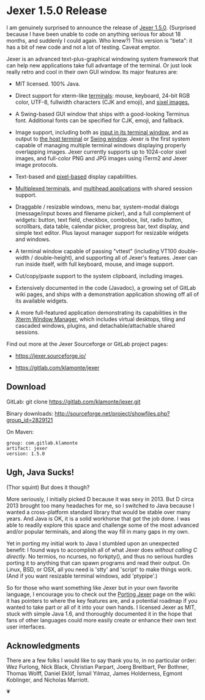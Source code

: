 Jexer 1.5.0 Release
===================

I am genuinely surprised to announce the release of [Jexer
1.5.0](https://gitlab.com/klamonte/jexer).  (Surprised because I have
been unable to code on anything serious for about 18 months, and
suddenly I could again.  Who knew?)  This version is "beta": it has
a bit of new code and not a lot of testing.  Caveat emptor.

Jexer is an advanced text-plus-graphical windowing system framework
that can help new applications take full advantage of the terminal.
Or just look really retro and cool in their own GUI window.  Its major
features are:

  * MIT licensed.  100% Java.

  * Direct support for xterm-like
    [terminals](https://gitlab.com/klamonte/jexer/-/wikis/terminals):
    mouse, keyboard, 24-bit RGB color, UTF-8, fullwidth characters
    (CJK and emoji), and [sixel
    images.](https://vt100.net/docs/vt3xx-gp/chapter14.html)

  * A Swing-based GUI window that ships with a good-looking Terminus
    font.  Additional fonts can be specified for CJK, emoji, and
    fallback.

  * Image support, including both as [input in its terminal
    window](https://jexer.sourceforge.io/screenshots/overlapping_alpha.png),
    and as output to [the host
    terminal](https://gitlab.com/klamonte/jexer/-/raw/master/screenshots/sixel_images.png?raw=true)
    or [Swing
    window](https://gitlab.com/klamonte/jexer/-/raw/master/screenshots/snake_swing.png?raw=true).
    Jexer is the first system capable of managing multiple terminal
    windows displaying properly overlapping images.  Jexer currently
    supports up to 1024-color sixel images, and full-color PNG and JPG
    images using iTerm2 and Jexer image protocols.

  * Text-based and
    [pixel-based](https://jexer.sourceforge.io/screenshots/pixel_demo.gif)
    display capabilities.

  * [Multiplexed
    terminals](https://xtermwm.sourceforge.io/screenshots.html), and
    [multihead
    applications](https://jexer.sourceforge.io/screenshots/multiscreen_1.png)
    with shared session support.

  * Draggable / resizable windows, menu bar, system-modal dialogs
    (message/input boxes and filename picker), and a full complement
    of widgets: button, text field, checkbox, combobox, list, radio
    button, scrollbars, data table, calendar picker, progress bar,
    text display, and simple text editor.  Plus layout manager support
    for resizable widgets and windows.

  * A terminal window capable of passing "vttest" (including VT100
    double-width / double-height), and supporting all of Jexer's
    features.  Jexer can run inside itself, with full keyboard, mouse,
    and image support.

  * Cut/copy/paste support to the system clipboard, including images.

  * Extensively documented in the code (Javadoc), a growing set of
    GitLab wiki pages, and ships with a demonstration application
    showing off all of its available widgets.

  * A more full-featured application demonstrating its capabilities in
    the [Xterm Window Manager](https://xtermwm.sourceforge.io), which
    includes virtual desktops, tiling and cascaded windows, plugins,
    and detachable/attachable shared sessions.


Find out more at the Jexer Sourceforge or GitLab project pages:

  * https://jexer.sourceforge.io/

  * https://gitlab.com/klamonte/jexer


Download
--------

GitLab: git clone https://gitlab.com/klamonte/jexer.git

Binary downloads: http://sourceforge.net/project/showfiles.php?group_id=2829121

On Maven:

    group: com.gitlab.klamonte
    artifact: jexer
    version: 1.5.0


Ugh, Java Sucks!
----------------

(Thor squint) But does it though?

More seriously, I initially picked D because it was sexy in 2013.  But
D circa 2013 brought too many headaches for me, so I switched to Java
because I wanted a cross-platform standard library that would be
stable over many years.  And Java is OK, it is a solid workhorse that
got the job done.  I was able to readily explore this space and
challenge some of the most advanced and/or popular terminals, and
along the way fill in many gaps in my own.

Yet in porting my initial work to Java I stumbled upon an unexpected
benefit: I found ways to accomplish all of what Jexer does _without
calling C directly_.  No termios, no ncurses, no forkpty(), and thus
no serious hurdles porting it to anything that can spawn programs and
read their output.  On Linux, BSD, or OSX, all you need is 'stty' and
'script' to make things work.  (And if you want resizable terminal
windows, add 'ptypipe'.)

So for those who want something like Jexer but in your own favorite
language, I encourage you to check out the [Porting
Jexer](https://gitlab.com/klamonte/jexer/wikis/porting) page on the
wiki: it has pointers to where the key features are, and a potential
roadmap if you wanted to take part or all of it into your own hands.
I licensed Jexer as MIT, stuck with simple Java 1.6, and thoroughly
documented it in the hope that fans of other languages could more
easily create or enhance their own text user interfaces.


Acknowledgments
---------------

There are a few folks I would like to say thank you to, in no
particular order: Wez Furlong, Nick Black, Christian Parpart, Joerg
Breitbart, Per Bothner, Thomas Wolff, Daniel Eklöf, İsmail Yılmaz,
James Holderness, Egmont Koblinger, and Nicholas Marriott.

💗
